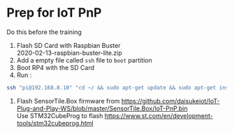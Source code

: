 # Prep for IoT PnP

Do this before the training

1. Flash SD Card with Raspbian Buster  
  2020-02-13-raspbian-buster-lite.zip
1. Add a empty file called `ssh` file to `boot` partition
1. Boot RP4 with the SD Card
1. Run :

```bash
ssh "pi@192.168.8.10" "cd ~/ && sudo apt-get update && sudo apt-get install -y git && git clone https://github.com/daisukeiot/IoT-Plug-and-Play-WS.git && cd Intelligent-Edge-in-a-Day && /bin/bash ./prep-rp4.sh"
```

1. Flash SensorTile.Box firmware from <https://github.com/daisukeiot/IoT-Plug-and-Play-WS/blob/master/SensorTile.Box/IoT-PnP.bin>  
    Use STM32CubeProg to flash <https://www.st.com/en/development-tools/stm32cubeprog.html>
